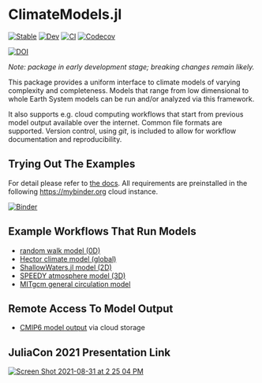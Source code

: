 # ClimateModels.jl

[![Stable](https://img.shields.io/badge/docs-stable-blue.svg)](https://gaelforget.github.io/ClimateModels.jl/stable)
[![Dev](https://img.shields.io/badge/docs-dev-blue.svg)](https://gaelforget.github.io/ClimateModels.jl/dev)
[![CI](https://github.com/gaelforget/ClimateModels.jl/actions/workflows/ci.yml/badge.svg)](https://github.com/gaelforget/ClimateModels.jl/actions/workflows/ci.yml)
[![Codecov](https://codecov.io/gh/gaelforget/ClimateModels.jl/branch/master/graph/badge.svg)](https://codecov.io/gh/gaelforget/ClimateModels.jl)

[![DOI](https://zenodo.org/badge/260379066.svg)](https://zenodo.org/badge/latestdoi/260379066)

_Note: package in early development stage; breaking changes remain likely._

This package provides a uniform interface to climate models of varying complexity and completeness. Models that range from low dimensional to whole Earth System models can be run and/or analyzed via this framework. 

It also supports e.g. cloud computing workflows that start from previous model output available over the internet. Common file formats are supported. Version control, using _git_, is included to allow for workflow documentation and reproducibility.

## Trying Out The Examples

For detail please refer to [the docs](https://gaelforget.github.io/ClimateModels.jl/dev/). All requirements are preinstalled in the following <https://mybinder.org> cloud instance. 

[![Binder](https://mybinder.org/badge_logo.svg)](https://mybinder.org/v2/gh/gaelforget/ClimateModels.jl/HEAD?urlpath=lab)

## Example Workflows That Run Models

- [random walk model (0D)](https://gaelforget.github.io/ClimateModels.jl/dev/examples/RandomWalker.html)
- [Hector climate model (global)](https://gaelforget.github.io/ClimateModels.jl/dev/examples/Hector.html)
- [ShallowWaters.jl model (2D)](https://gaelforget.github.io/ClimateModels.jl/dev/examples/ShallowWaters.html)
- [SPEEDY atmosphere model (3D)](https://gaelforget.github.io/ClimateModels.jl/dev/examples/Speedy.html)
- [MITgcm general circulation model](https://gaelforget.github.io/ClimateModels.jl/dev/examples/MITgcm.html)

## Remote Access To Model Output

- [CMIP6 model output](https://gaelforget.github.io/ClimateModels.jl/dev/examples/CMIP6.html) via cloud storage 

## JuliaCon 2021 Presentation Link

[![Screen Shot 2021-08-31 at 2 25 04 PM](https://user-images.githubusercontent.com/20276764/131556274-48f3df13-0608-4cd0-acf9-c3e29894a32c.png)](https://youtu.be/XR5hKCja0uw)
